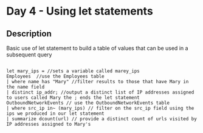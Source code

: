 # Day 4 - Using let statements

## Description

Basic use of let statement to build a table of values that can be used in a subsequent query

``` KQL

let mary_ips = //sets a variable called marey_ips
Employees  //use the Employees table
| where name has "Mary" //filter results to those that have Mary in the name field
| distinct ip_addr; //output a distinct list of IP addresses assigned to users called Mary the ; ends the let statement
OutboundNetworkEvents // use the OutboundNetworkEvents table
| where src_ip in~ (mary_ips) // filter on the src_ip field using the ips we produced in our let statement
| summarize dcount(url) // provide a distinct count of urls visited by IP addresses assigned to Mary's

```